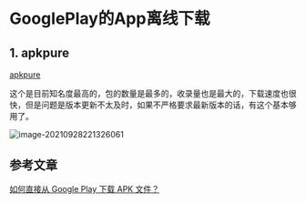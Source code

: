 # GooglePlay的App离线下载

## 1. apkpure

[apkpure](https://apkpure.com/tw/)

这个是目前知名度最高的，包的数量是最多的，收录量也是最大的，下载速度也很快，但是问题是版本更新不太及时，如果不严格要求最新版本的话，有这个基本够用了。

![image-20210928221326061](https://zszblog.oss-cn-beijing.aliyuncs.com/zszblog/blogimage-master/image-20210928221326061.png)

## 参考文章

[如何直接从 Google Play 下载 APK 文件？](https://www.zhihu.com/question/20232626)
